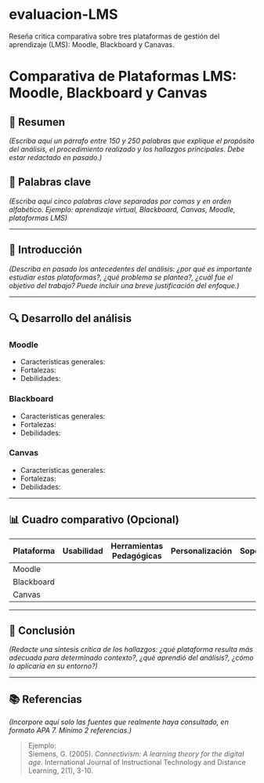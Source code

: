 # evaluacion-LMS
Reseña critica comparativa sobre tres plataformas de gestión del aprendizaje (LMS): Moodle, Blackboard y Canavas.
# Comparativa de Plataformas LMS: Moodle, Blackboard y Canvas

## 📝 Resumen
*(Escriba aquí un párrafo entre 150 y 250 palabras que explique el propósito del análisis, el procedimiento realizado y los hallazgos principales. Debe estar redactado en pasado.)*

## 🔑 Palabras clave
*(Escriba aquí cinco palabras clave separadas por comas y en orden alfabético. Ejemplo: aprendizaje virtual, Blackboard, Canvas, Moodle, plataformas LMS)*

---

## 🎯 Introducción
*(Describa en pasado los antecedentes del análisis: ¿por qué es importante estudiar estas plataformas?, ¿qué problema se plantea?, ¿cuál fue el objetivo del trabajo? Puede incluir una breve justificación del enfoque.)*

---

## 🔍 Desarrollo del análisis

### Moodle
- Características generales:
- Fortalezas:
- Debilidades:

### Blackboard
- Características generales:
- Fortalezas:
- Debilidades:

### Canvas
- Características generales:
- Fortalezas:
- Debilidades:

---

## 📊 Cuadro comparativo (Opcional)

| Plataforma | Usabilidad | Herramientas Pedagógicas | Personalización | Soporte |
|------------|------------|--------------------------|------------------|---------|
| Moodle     |            |                          |                  |         |
| Blackboard |            |                          |                  |         |
| Canvas     |            |                          |                  |         |

---

## 🧠 Conclusión
*(Redacte una síntesis crítica de los hallazgos: ¿qué plataforma resulta más adecuada para determinado contexto?, ¿qué aprendió del análisis?, ¿cómo lo aplicaría en su entorno?)*

---

## 📚 Referencias
*(Incorpore aquí solo las fuentes que realmente haya consultado, en formato APA 7. Mínimo 2 referencias.)*

> Ejemplo:  
> Siemens, G. (2005). *Connectivism: A learning theory for the digital age*. International Journal of Instructional Technology and Distance Learning, 2(1), 3-10.
